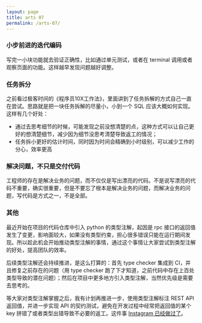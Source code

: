 ```yaml
---
layout: page
title: arts 07 
permalink: /arts-07/
---
```


### 小步前进的迭代编码

写完一小块功能就去验证正确性，比如通过单元测试，或者在 terminal 调用或者观察页面的功能。这样越早发现问题越好调整。

### 任务拆分

之前看过极客时间的《程序员10X工作法》，里面讲到了任务拆解的方式自己一直在尝试。思路就是把一块任务拆解的尽量小，小到一个 SQL 应该大概如何实现。这样有几个好处：
- 通过去思考细节的时候，可能发现之前没想清楚的点，这种方式可以让自己更好的想清楚细节，减少因为细节没思考清楚导致返工的情况；
- 任务拆小更好的估计时间，同时因为时间会精确到小时级别，可以减少工作的分心，效率更高

### 解决问题，不只是交付代码

工程师的存在是解决业务的问题，而不仅仅是写出漂亮的代码。不是说写漂亮的代码不重要，确实很重要，但是不要忘了根本是解决业务的问题，而解决业务的问题，写代码是方式之一，不是全部。

### 其他

最近开始在项目的代码仓库中引入 python 的类型注解，起因是 rpc 接口的返回值发生了变更，影响面较大，如果没有类型约束，担心很多错误只能在运行期间发现。所以趁此机会开始推动类型注解的事情，通过这个事情让大家尝试到类型注解的好处，提高团队的效率。

后续类型注解还会持续推进，是这么打算的：首先 type checker 集成到 CI，并且修复之前存在的问题（用 type checker 跑了下才知道，之前代码中存在上百处类型导致的潜在问题）；然后在项目中更多地方引入类型注解，当然优先级是需要去思考的。

等大家对类型注解掌握之后，我有计划再推进一步，使用类型注解标注 REST API 返回值，并进一步实现 API 的契约测试，避免在开发过程中经常把返回值的某个 key 拼错了或者类型出错导致不必要的返工。这件事 [Instagram 已经做过了](https://instagram-engineering.com/types-for-python-http-apis-an-instagram-story-d3c3a207fdb7)。